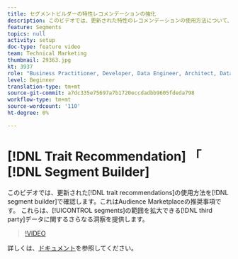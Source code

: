 ```yaml
---
title: セグメントビルダーの特性レコメンデーションの強化
description: このビデオでは、更新された特性のレコメンデーションの使用方法について、Audience Marketplaceのレコメンデーションであるセグメントビルダーで説明します。 これらの指標により、セグメントの範囲を広げることができるサードパーティデータに関するさらなる洞察を得ることができます。
feature: Segments
topics: null
activity: setup
doc-type: feature video
team: Technical Marketing
thumbnail: 29363.jpg
kt: 3937
role: "Business Practitioner, Developer, Data Engineer, Architect, Data Architect, Administrator, Leader"
level: Beginner
translation-type: tm+mt
source-git-commit: a7dc335e75697a7b1720eccdadbb9605fdeda798
workflow-type: tm+mt
source-wordcount: '110'
ht-degree: 0%

---
```



# [!DNL Trait Recommendation] 「  [!DNL Segment Builder]

このビデオでは、更新された[!DNL trait recommendations]の使用方法を[!DNL segment builder]で確認します。これはAudience Marketplaceの推奨事項です。 これらは、[!UICONTROL segments]の範囲を拡大できる[!DNL third party]データに関するさらなる洞察を提供します。

>[!VIDEO](https://video.tv.adobe.com/v/29363/?quality=12)

詳しくは、[ドキュメント](https://docs.adobe.com/help/en/audience-manager/user-guide/features/segments/trait-recommendations.html)を参照してください。
